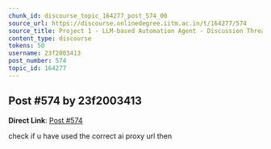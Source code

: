 ```yaml
---
chunk_id: discourse_topic_164277_post_574_00
source_url: https://discourse.onlinedegree.iitm.ac.in/t/164277/574
source_title: Project 1 - LLM-based Automation Agent - Discussion Thread [TDS Jan 2025]
content_type: discourse
tokens: 50
username: 23f2003413
post_number: 574
topic_id: 164277
---
```


## Post #574 by 23f2003413

**Direct Link**: [Post #574](https://discourse.onlinedegree.iitm.ac.in/t/164277/574)

check if u have used the correct ai proxy url then
